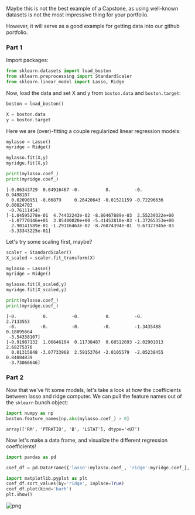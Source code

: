 Maybe this is not the best example of a Capstone, as using well-known datasets is not the most impressive thing for your portfolio.

However, it will serve as a good example for getting data into our github portfolio.

### Part 1

Import packages:


```python
from sklearn.datasets import load_boston
from sklearn.preprocessing import StandardScaler
from sklearn.linear_model import Lasso, Ridge
```

Now, load the data and set X and y from `boston.data` and `boston.target`:


```python
boston = load_boston()

X = boston.data
y = boston.target
```

Here we are (over)-fitting a couple regularized linear regression models:


```python
mylasso = Lasso()
myridge = Ridge()

mylasso.fit(X,y)
myridge.fit(X,y)

print(mylasso.coef_)
print(myridge.coef_)
```

    [-0.06343729  0.04916467 -0.          0.         -0.          0.9498107
      0.02090951 -0.66879     0.26420643 -0.01521159 -0.72296636  0.00824703
     -0.76111454]
    [-1.04595278e-01  4.74432243e-02 -8.80467889e-03  2.55239322e+00
     -1.07770146e+01  3.85400020e+00 -5.41453810e-03 -1.37265353e+00
      2.90141589e-01 -1.29116463e-02 -8.76074394e-01  9.67327945e-03
     -5.33343225e-01]
    

Let's try some scaling first, maybe?


```python
scaler = StandardScaler()
X_scaled = scaler.fit_transform(X)
```


```python
mylasso = Lasso()
myridge = Ridge()

mylasso.fit(X_scaled,y)
myridge.fit(X_scaled,y)

print(mylasso.coef_)
print(myridge.coef_)
```

    [-0.          0.         -0.          0.         -0.          2.7133553
     -0.         -0.         -0.         -0.         -1.3435488   0.18095664
     -3.54338107]
    [-0.91987132  1.06646104  0.11738487  0.68512693 -2.02901013  2.68275376
      0.01315848 -3.07733968  2.59153764 -2.0105579  -2.05238455  0.84884839
     -3.73066646]
    

### Part 2

Now that we've fit some models, let's take a look at how the coefficients between lasso and ridge computer. We can pull the feature names out of the `sklearn` bunch object:


```python
import numpy as np
boston.feature_names[np.abs(mylasso.coef_) > 0]
```




    array(['RM', 'PTRATIO', 'B', 'LSTAT'], dtype='<U7')



Now let's make a data frame, and visualize the different regression coefficients!


```python
import pandas as pd

coef_df = pd.DataFrame({'lasso':mylasso.coef_, 'ridge':myridge.coef_}, index=boston.feature_names)
```


```python
import matplotlib.pyplot as plt
coef_df.sort_values(by='ridge', inplace=True)
coef_df.plot(kind='barh')
plt.show()
```


![png](output_15_0.png)

